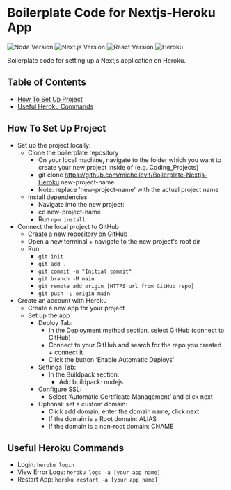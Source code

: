 # Boilerplate Code for Nextjs-Heroku App

![Node Version](https://img.shields.io/badge/Node-≥18-brightgreen.svg)
![Next.js Version](https://img.shields.io/badge/Next.js-latest-blue.svg)
![React Version](https://img.shields.io/badge/React-18.2.0-blue.svg)
![Heroku](https://img.shields.io/badge/Platform-Heroku-purple.svg)

Boilerplate code for setting up a Nextjs application on Heroku.


## Table of Contents
- [How To Set Up Project](#how-to-set-up) 
- [Useful Heroku Commands](#heroku-commands)


## How To Set Up Project<a name="how-to-set-up"></a>
- Set up the project locally:
  - Clone the boilerplate repository
    - On your local machine, navigate to the folder which you want to create your new project inside of (e.g. Coding_Projects)
    - git clone https://github.com/michellevit/Boilerplate-Nextjs-Heroku new-project-name
    - Note: replace 'new-project-name' with the actual project name
  - Install dependencies
    - Navigate into the new project: 
    - cd new-project-name
    - Run `npm install`
- Connect the local project to GitHub
  - Create a new repository on GitHub
  - Open a new terminal + navigate to the new project's root dir
  - Run: 
    - `git init`
    - `git add .`
    - `git commit -m "Initial commit"`
    - `git branch -M main`
    - `git remote add origin [HTTPS url from GitHub repo]`
    - `git push -u origin main`
- Create an account with Heroku
  - Create a new app for your project
  - Set up the app
    - Deploy Tab:
      - In the Deployment method section, select GitHub (connect to GitHub)
      - Connect to your GitHub and search for the repo you created + connect it
      -	Click the button ‘Enable Automatic Deploys’
    - Settings Tab: 
      - In the Buildpack section: 
        - Add buildpack: nodejs
    - Configure SSL:
      - Select ‘Automatic Certificate Management’ and click next
    - Optional: set a custom domain:
      - Click add domain, enter the domain name, click next
      - If the domain is a Root domain: ALIAS
      - If the domain is a non-root domain: CNAME


## Useful Heroku Commands <a name="heroku-commands"></a>
- Login: `heroku login`
- View Error Logs: `heroku logs -a [your app name]`
- Restart App: `heroku restart -a [your app name]`